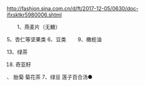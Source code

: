http://fashion.sina.com.cn/d/ft/2017-12-05/0630/doc-ifxsktkr5980006.shtml

　　1、燕麦片（无糖）

5、杏仁等坚果类
6、豆类
　　9、橄榄油

13、绿茶

18. 奇亚籽

、 胎菊  菊花茶
7、绿豆
莲子百合汤●